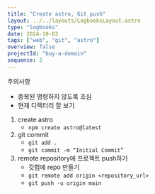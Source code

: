 ```yaml
---
title: "Create astro, Git push"
layout: ../../layouts/LogbooksLayout.astro
type: "logbooks"
date: 2024-10-03
tags: ["web", "git", "astro"]
overview: false
projectId: "buy-a-domain"
sequence: 2
---
```

주의사항
- 중복된 명령하지 않도록 조심
- 현재 디렉터리 잘 보기

1. create astro
	- `npm create astro@latest`
2. git commit
	- `git add .`
	- `git commit -m “Initial Commit”`
3. remote repository에 프로젝트 push하기
	- 깃헙에 repo 만들기
	- `git remote add origin <repository_url>`
	- `git push -u origin main`